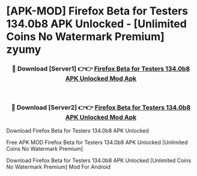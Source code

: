 # [APK-MOD] Firefox Beta for Testers 134.0b8 APK Unlocked - [Unlimited Coins No Watermark Premium] zyumy



<div align="center">
<h3>🔴 Download [Server1] 👉👉 <a href="https://momento.my/?title=Firefox_Beta_for_Testers_134.0b8_APK_Unlocked">Firefox Beta for Testers 134.0b8 APK Unlocked Mod Apk</a></h3><br>

<h3>🔴 Download [Server2] 👉👉 <a href="https://momento.my/?title=Firefox_Beta_for_Testers_134.0b8_APK_Unlocked">Firefox Beta for Testers 134.0b8 APK Unlocked Mod Apk</a></h3>
</div>



Download Firefox Beta for Testers 134.0b8 APK Unlocked 

Free APK MOD Firefox Beta for Testers 134.0b8 APK Unlocked [Unlimited Coins No Watermark Premium]

Download Firefox Beta for Testers 134.0b8 APK Unlocked [Unlimited Coins No Watermark Premium] Mod For Android
